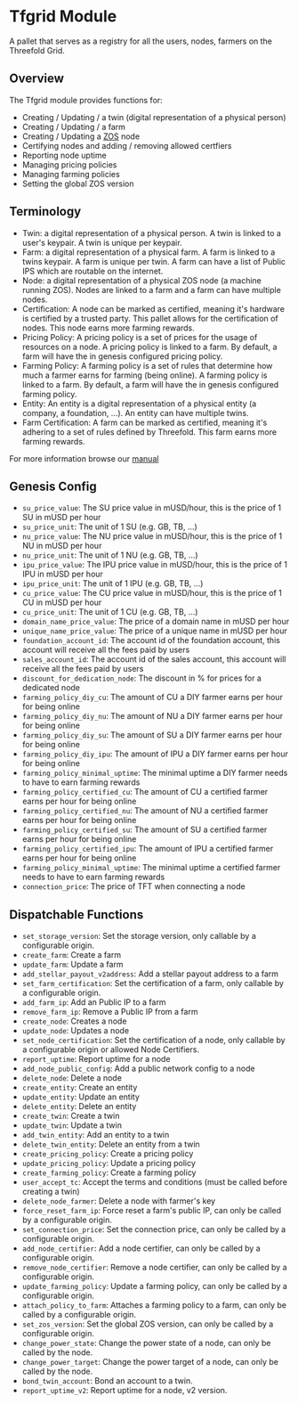# Tfgrid Module

A pallet that serves as a registry for all the users, nodes, farmers on the Threefold Grid.

## Overview

The Tfgrid module provides functions for:

- Creating / Updating / a twin (digital representation of a physical person)
- Creating / Updating / a farm
- Creating / Updating a [ZOS](https://github.com/threefoldtech/zos) node
- Certifying nodes and adding / removing allowed certfiers
- Reporting node uptime
- Managing pricing policies
- Managing farming policies
- Setting the global ZOS version

## Terminology

- Twin: a digital representation of a physical person. A twin is linked to a user's keypair. A twin is unique per keypair.
- Farm: a digital representation of a physical farm. A farm is linked to a twins keypair. A farm is unique per twin. A farm can have a list of Public IPS which are routable on the internet.
- Node: a digital representation of a physical ZOS node (a machine running ZOS). Nodes are linked to a farm and a farm can have multiple nodes.
- Certification: A node can be marked as certified, meaning it's hardware is certified by a trusted party. This pallet allows for the certification of nodes. This node earns more farming rewards.
- Pricing Policy: A pricing policy is a set of prices for the usage of resources on a node. A pricing policy is linked to a farm. By default, a farm will have the in genesis configured pricing policy.
- Farming Policy: A farming policy is a set of rules that determine how much a farmer earns for farming (being online). A farming policy is linked to a farm. By default, a farm will have the in genesis configured farming policy.
- Entity: An entity is a digital representation of a physical entity (a company, a foundation, ...). An entity can have multiple twins.
- Farm Certification: A farm can be marked as certified, meaning it's adhering to a set of rules defined by Threefold. This farm earns more farming rewards.

For more information browse our [manual](https://manual.grid.tf/intro/intro_readme.html)

## Genesis Config

- `su_price_value`: The SU price value in mUSD/hour, this is the price of 1 SU in mUSD per hour
- `su_price_unit`: The unit of 1 SU (e.g. GB, TB, ...)
- `nu_price_value`: The NU price value in mUSD/hour, this is the price of 1 NU in mUSD per hour
- `nu_price_unit`: The unit of 1 NU (e.g. GB, TB, ...)
- `ipu_price_value`: The IPU price value in mUSD/hour, this is the price of 1 IPU in mUSD per hour
- `ipu_price_unit`: The unit of 1 IPU (e.g. GB, TB, ...)
- `cu_price_value`: The CU price value in mUSD/hour, this is the price of 1 CU in mUSD per hour
- `cu_price_unit`: The unit of 1 CU (e.g. GB, TB, ...)
- `domain_name_price_value`: The price of a domain name in mUSD per hour
- `unique_name_price_value`: The price of a unique name in mUSD per hour
- `foundation_account_id`: The account id of the foundation account, this account will receive all the fees paid by users
- `sales_account_id`: The account id of the sales account, this account will receive all the fees paid by users
- `discount_for_dedication_node`: The discount in % for prices for a dedicated node
- `farming_policy_diy_cu`: The amount of CU a DIY farmer earns per hour for being online
- `farming_policy_diy_nu`: The amount of NU a DIY farmer earns per hour for being online
- `farming_policy_diy_su`: The amount of SU a DIY farmer earns per hour for being online
- `farming_policy_diy_ipu`: The amount of IPU a DIY farmer earns per hour for being online
- `farming_policy_minimal_uptime`: The minimal uptime a DIY farmer needs to have to earn farming rewards
- `farming_policy_certified_cu`: The amount of CU a certified farmer earns per hour for being online
- `farming_policy_certified_nu`: The amount of NU a certified farmer earns per hour for being online
- `farming_policy_certified_su`: The amount of SU a certified farmer earns per hour for being online
- `farming_policy_certified_ipu`: The amount of IPU a certified farmer earns per hour for being online
- `farming_policy_minimal_uptime`: The minimal uptime a certified farmer needs to have to earn farming rewards
- `connection_price`: The price of TFT when connecting a node

## Dispatchable Functions

- `set_storage_version`: Set the storage version, only callable by a configurable origin.
- `create_farm`: Create a farm
- `update_farm`: Update a farm
- `add_stellar_payout_v2address`: Add a stellar payout address to a farm
- `set_farm_certification`: Set the certification of a farm, only callable by a configurable origin.
- `add_farm_ip`: Add an Public IP to a farm
- `remove_farm_ip`: Remove a Public IP from a farm
- `create_node`: Creates a node
- `update_node`: Updates a node
- `set_node_certification`: Set the certification of a node, only callable by a configurable origin or allowed Node Certifiers.
- `report_uptime`: Report uptime for a node
- `add_node_public_config`: Add a public network config to a node
- `delete_node`: Delete a node
- `create_entity`: Create an entity
- `update_entity`: Update an entity
- `delete_entity`: Delete an entity
- `create_twin`: Create a twin
- `update_twin`: Update a twin
- `add_twin_entity`: Add an entity to a twin
- `delete_twin_entity`: Delete an entity from a twin
- `create_pricing_policy`: Create a pricing policy
- `update_pricing_policy`: Update a pricing policy
- `create_farming_policy`: Create a farming policy
- `user_accept_tc`: Accept the terms and conditions (must be called before creating a twin)
- `delete_node_farmer`: Delete a node with farmer's key
- `force_reset_farm_ip`: Force reset a farm's public IP, can only be called by a configurable origin.
- `set_connection_price`: Set the connection price, can only be called by a configurable origin.
- `add_node_certifier`: Add a node certifier, can only be called by a configurable origin.
- `remove_node_certifier`: Remove a node certifier, can only be called by a configurable origin.
- `update_farming_policy`: Update a farming policy, can only be called by a configurable origin.
- `attach_policy_to_farm`: Attaches a farming policy to a farm, can only be called by a configurable origin.
- `set_zos_version`: Set the global ZOS version, can only be called by a configurable origin.
- `change_power_state`: Change the power state of a node, can only be called by the node.
- `change_power_target`: Change the power target of a node, can only be called by the node.
- `bond_twin_account`: Bond an account to a twin.
- `report_uptime_v2`: Report uptime for a node, v2 version.